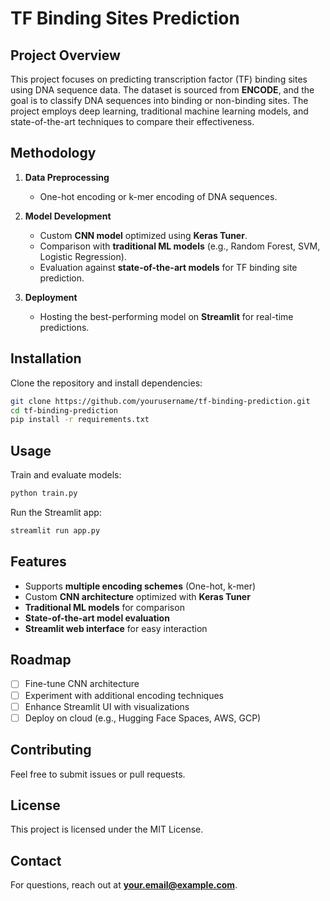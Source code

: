 # TF Binding Sites Prediction

## Project Overview
This project focuses on predicting transcription factor (TF) binding sites using DNA sequence data. The dataset is sourced from **ENCODE**, and the goal is to classify DNA sequences into binding or non-binding sites. The project employs deep learning, traditional machine learning models, and state-of-the-art techniques to compare their effectiveness.

## Methodology
1. **Data Preprocessing**
   - One-hot encoding or k-mer encoding of DNA sequences.
   
2. **Model Development**
   - Custom **CNN model** optimized using **Keras Tuner**.
   - Comparison with **traditional ML models** (e.g., Random Forest, SVM, Logistic Regression).
   - Evaluation against **state-of-the-art models** for TF binding site prediction.
   
3. **Deployment**
   - Hosting the best-performing model on **Streamlit** for real-time predictions.

## Installation
Clone the repository and install dependencies:

```bash
git clone https://github.com/yourusername/tf-binding-prediction.git
cd tf-binding-prediction
pip install -r requirements.txt
```

## Usage
Train and evaluate models:

```bash
python train.py
```

Run the Streamlit app:

```bash
streamlit run app.py
```

## Features
- Supports **multiple encoding schemes** (One-hot, k-mer)
- Custom **CNN architecture** optimized with **Keras Tuner**
- **Traditional ML models** for comparison
- **State-of-the-art model evaluation**
- **Streamlit web interface** for easy interaction

## Roadmap
- [ ] Fine-tune CNN architecture
- [ ] Experiment with additional encoding techniques
- [ ] Enhance Streamlit UI with visualizations
- [ ] Deploy on cloud (e.g., Hugging Face Spaces, AWS, GCP)

## Contributing
Feel free to submit issues or pull requests.

## License
This project is licensed under the MIT License.

## Contact
For questions, reach out at **your.email@example.com**.
